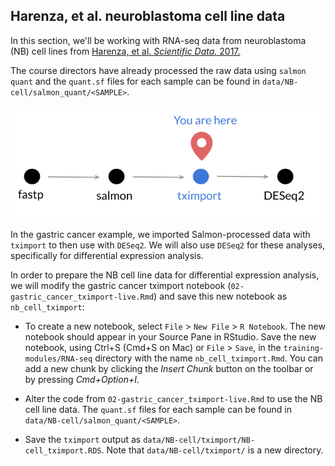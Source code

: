 ## Harenza, et al. neuroblastoma cell line data

In this section, we'll be working with RNA-seq data from neuroblastoma (NB) cell lines from
[Harenza, et al. _Scientific Data._ 2017.](https://doi.org/10.1038/sdata.2017.33)

The course directors have already processed the raw data using `salmon quant` and the `quant.sf` files for each sample can be found in `data/NB-cell/salmon_quant/<SAMPLE>`.

![](diagrams/rna-seq_5.png)

In the gastric cancer example, we imported Salmon-processed data with `tximport` to then use with `DESeq2`.
We will also use `DESeq2` for these analyses, specifically for differential expression analysis.

In order to prepare the NB cell line data for differential expression analysis, we will modify the gastric cancer tximport notebook (`02-gastric_cancer_tximport-live.Rmd`) and save this new notebook as `nb_cell_tximport`:

* To create a new notebook, select `File` > `New File` > `R Notebook`. 
The new notebook should appear in your Source Pane in RStudio.
Save the new notebook, using Ctrl+S (Cmd+S on Mac) or `File` > `Save`, in the `training-modules/RNA-seq` directory with the name `nb_cell_tximport.Rmd`. 
You can add a new chunk by clicking the *Insert Chunk* button on the toolbar or by pressing *Cmd+Option+I*.

* Alter the code from `02-gastric_cancer_tximport-live.Rmd` to use the NB cell line data. 
The `quant.sf` files for each sample can be found in `data/NB-cell/salmon_quant/<SAMPLE>`.

* Save the `tximport` output as `data/NB-cell/tximport/NB-cell_tximport.RDS`. Note that `data/NB-cell/tximport/` is a new directory.
